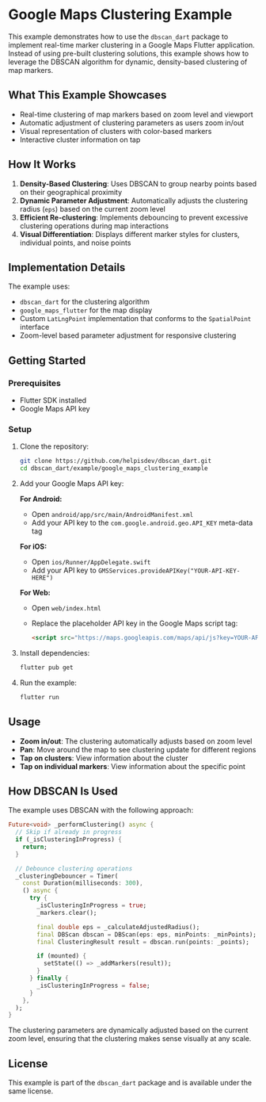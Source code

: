 # Google Maps Clustering Example

This example demonstrates how to use the `dbscan_dart` package to implement real-time marker clustering in a Google Maps Flutter application. Instead of using pre-built clustering solutions, this example shows how to leverage the DBSCAN algorithm for dynamic, density-based clustering of map markers.

## What This Example Showcases

- Real-time clustering of map markers based on zoom level and viewport
- Automatic adjustment of clustering parameters as users zoom in/out
- Visual representation of clusters with color-based markers
- Interactive cluster information on tap

## How It Works

1. **Density-Based Clustering**: Uses DBSCAN to group nearby points based on their geographical proximity
2. **Dynamic Parameter Adjustment**: Automatically adjusts the clustering radius (`eps`) based on the current zoom level
3. **Efficient Re-clustering**: Implements debouncing to prevent excessive clustering operations during map interactions
4. **Visual Differentiation**: Displays different marker styles for clusters, individual points, and noise points

## Implementation Details

The example uses:

- `dbscan_dart` for the clustering algorithm
- `google_maps_flutter` for the map display
- Custom `LatLngPoint` implementation that conforms to the `SpatialPoint` interface
- Zoom-level based parameter adjustment for responsive clustering

## Getting Started

### Prerequisites

- Flutter SDK installed
- Google Maps API key

### Setup

1. Clone the repository:

   ```bash
   git clone https://github.com/helpisdev/dbscan_dart.git
   cd dbscan_dart/example/google_maps_clustering_example
   ```

2. Add your Google Maps API key:

   **For Android:**
   - Open `android/app/src/main/AndroidManifest.xml`
   - Add your API key to the `com.google.android.geo.API_KEY` meta-data tag

   **For iOS:**
   - Open `ios/Runner/AppDelegate.swift`
   - Add your API key to `GMSServices.provideAPIKey("YOUR-API-KEY-HERE")`

   **For Web:**
   - Open `web/index.html`
   - Replace the placeholder API key in the Google Maps script tag:

     ```html
     <script src="https://maps.googleapis.com/maps/api/js?key=YOUR-API-KEY-HERE"></script>
     ```

3. Install dependencies:

   ```bash
   flutter pub get
   ```

4. Run the example:

   ```bash
   flutter run
   ```

## Usage

- **Zoom in/out**: The clustering automatically adjusts based on zoom level
- **Pan**: Move around the map to see clustering update for different regions
- **Tap on clusters**: View information about the cluster
- **Tap on individual markers**: View information about the specific point

## How DBSCAN Is Used

The example uses DBSCAN with the following approach:

```dart
Future<void> _performClustering() async {
  // Skip if already in progress
  if (_isClusteringInProgress) {
    return;
  }

  // Debounce clustering operations
  _clusteringDebouncer = Timer(
    const Duration(milliseconds: 300),
    () async {
      try {
        _isClusteringInProgress = true;
        _markers.clear();

        final double eps = _calculateAdjustedRadius();
        final DBScan dbscan = DBScan(eps: eps, minPoints: _minPoints);
        final ClusteringResult result = dbscan.run(points: _points);

        if (mounted) {
          setState(() => _addMarkers(result));
        }
      } finally {
        _isClusteringInProgress = false;
      }
    },
  );
}
```

The clustering parameters are dynamically adjusted based on the current zoom level, ensuring that the clustering makes sense visually at any scale.

## License

This example is part of the `dbscan_dart` package and is available under the same license.
